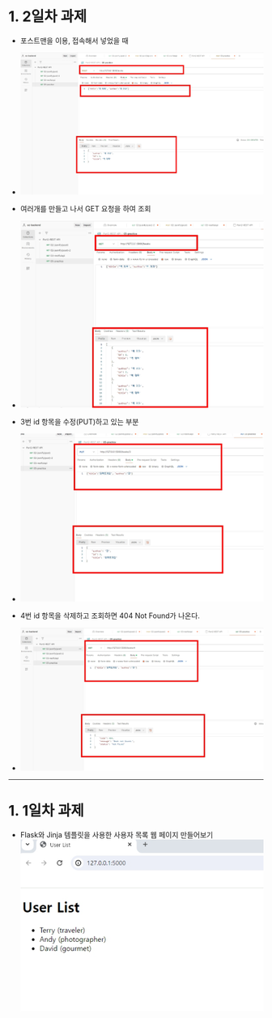 # 1. 2일차 과제
  - 포스트맨을 이용, 접속해서 넣었을 때
  - ![](../Flask/screenshot/02.jpg)

  - 여러개를 만들고 나서 GET 요청을 하여 조회
  - ![](../Flask/screenshot/03.jpg)

  - 3번 id 항목을 수정(PUT)하고 있는 부분
  - ![](../Flask/screenshot/04.jpg)

  - 4번 id 항목을 삭제하고 조회하면 404 Not Found가 나온다.
  - ![](../Flask/screenshot/05.jpg)

----------------------------------------------------------------------------------------
# 1. 1일차 과제
  - Flask와 Jinja 템플릿을 사용한 사용자 목록 웹 페이지 만들어보기
![](../Flask/screenshot/01.jpg)
